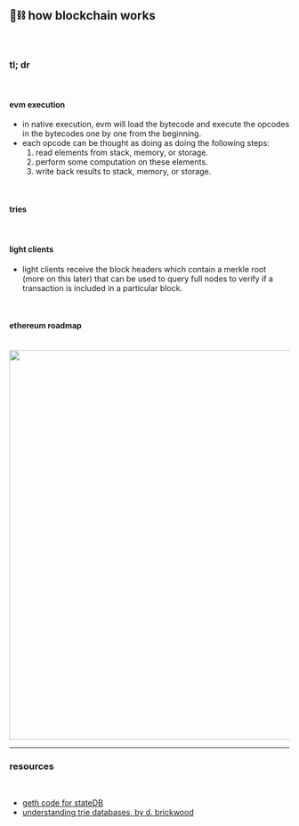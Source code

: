 ## 🧱⛓ how blockchain works

<br>

### tl; dr




<br>

#### evm execution

* in native execution, evm will load the bytecode and execute the opcodes in the bytecodes one by one from the beginning.
* each opcode can be thought as doing as doing the following steps:
  1. read elements from stack, memory, or storage.
  2. perform some computation on these elements.
  3. write back results to stack, memory, or storage.


<br>

#### tries


<br>


#### light clients


* light clients receive the block headers which contain a merkle root (more on this later) that can be used to query full nodes to verify if a transaction is included in a particular block.


<br>

#### ethereum roadmap

<br>

<img width="700"  src="https://user-images.githubusercontent.com/1130416/234419153-76ab9f89-00e8-48e7-93c4-c8d880ec2007.png">


<br>

----

### resources

<br>

* [geth code for stateDB](https://github.com/ethereum/go-ethereum/blob/d4d288e3f1cebb183fce9137829a76ddf7c6d12a/core/state/statedb.go#L64)
* [understanding trie databases, by d. brickwood](https://medium.com/shyft-network/understanding-trie-databases-in-ethereum-9f03d2c3325d)

